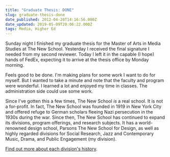```yaml
---
title: "Graduate Thesis: DONE"
slug: graduate-thesis-done
date_published: 2012-04-20T14:16:56.000Z
date_updated: 2019-05-09T20:06:22.000Z
tags: Media, Higher Ed
---
```


Sunday night I finished my graduate thesis for the Master of Arts in Media Studies at The New School. Yesterday I received the final signature I needed from my second reviewer. Today I left it in the capable (I hope) hands of FedEx, expecting it to arrive at the thesis office by Monday morning.

Feels good to be done. I'm making plans for some work I want to do for myself. But I wanted to take a minute and note that the faculty and program were wonderful. I learned a lot and enjoyed my time in classes. The administration side could use some work.

Since I've gotten this a few times, The New School *is* a real school. It is not a for-profit. In fact, The New School was founded in 1919 in New York City and offered refuge to German scholars fleeing Nazi persecution in the 1930s during the war. Since then, The New School has continued to expand its divisions, program offerings, and research subjects. It has a world-renowned design school, Parsons The New School for Design, as well as highly regarded divisions for Social Research, Jazz and Contemporary Music, Drama, and Public Engagement (my division).

[Find out more about each division's history](http://www.newschool.edu/history.aspx).
